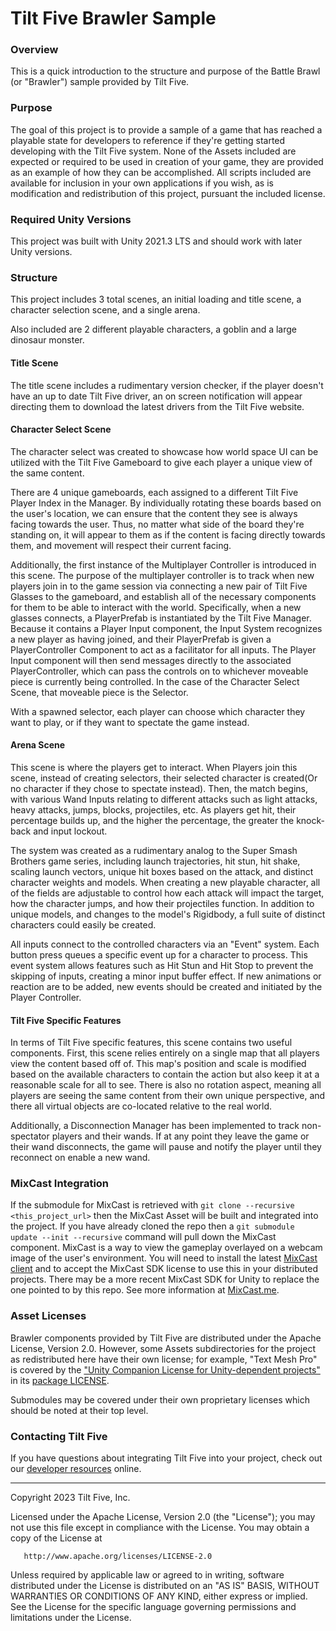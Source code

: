 # Tilt Five Brawler Sample

### Overview

This is a quick introduction to the structure and purpose of the Battle Brawl (or "Brawler") sample provided by Tilt Five.

### Purpose

The goal of this project is to provide a sample of a game that has reached a playable state for developers to reference if they're getting started developing with the Tilt Five system. None of the Assets included are expected or required to be used in creation of your game, they are provided as an example of how they can be accomplished. All scripts included are available for inclusion in your own applications if you wish, as is modification and redistribution of this project, pursuant the included license.

### Required Unity Versions

This project was built with Unity 2021.3 LTS and should work with later Unity versions.

### Structure

This project includes 3 total scenes, an initial loading and title scene, a character selection scene, and a single arena. 

Also included are 2 different playable characters, a goblin and a large dinosaur monster.

#### Title Scene
The title scene includes a rudimentary version checker, if the player doesn't have an up to date Tilt Five driver, an on screen notification will appear directing them to download the latest drivers from the Tilt Five website.

#### Character Select Scene
The character select was created to showcase how world space UI can be utilized with the Tilt Five Gameboard to give each player a unique view of the same content. 

There are 4 unique gameboards, each assigned to a different Tilt Five Player Index in the Manager. By individually rotating these boards based on the user's location, we can ensure that the content they see is always facing towards the user. Thus, no matter what side of the board they're standing on, it will appear to them as if the content is facing directly towards them, and movement will respect their current facing.

Additionally, the first instance of the Multiplayer Controller is introduced in this scene. The purpose of the multiplayer controller is to track when new players join in to the game session via connecting a new pair of Tilt Five Glasses to the gameboard, and establish all of the necessary components for them to be able to interact with the world. Specifically, when a new glasses connects, a PlayerPrefab is instantiated by the Tilt Five Manager. Because it contains a Player Input component, the Input System recognizes a new player as having joined, and their PlayerPrefab is given a PlayerController Component to act as a facilitator for all inputs. The Player Input component will then send messages directly to the associated PlayerController, which can pass the controls on to whichever moveable piece is currently being controlled. In the case of the Character Select Scene, that moveable piece is the Selector. 

With a spawned selector, each player can choose which character they want to play, or if they want to spectate the game instead. 

#### Arena Scene

This scene is where the players get to interact. When Players join this scene, instead of creating selectors, their selected character is created(Or no character if they chose to spectate instead). Then, the match begins, with various Wand Inputs relating to different attacks such as light attacks, heavy attacks, jumps, blocks, projectiles, etc. As players get hit, their percentage builds up, and the higher the percentage, the greater the knock-back and input lockout.

The system was created as a rudimentary analog to the Super Smash Brothers game series, including launch trajectories, hit stun, hit shake, scaling launch vectors, unique hit boxes based on the attack, and distinct character weights and models. When creating a new playable character, all of the fields are adjustable to control how each attack will impact the target, how the character jumps, and how their projectiles function. In addition to unique models, and changes to the model's Rigidbody, a full suite of distinct characters could easily be created. 

All inputs connect to the controlled characters via an "Event" system. Each button press queues a specific event up for a character to process. This event system allows features such as Hit Stun and Hit Stop to prevent the skipping of inputs, creating a minor input buffer effect. If new animations or reaction are to be added, new events should be created and initiated by the Player Controller.

#### Tilt Five Specific Features

In terms of Tilt Five specific features, this scene contains two useful components. First, this scene relies entirely on a single map that all players view the content based off of. This map's position and scale is modified based on the available characters to contain the action but also keep it at a reasonable scale for all to see. There is also no rotation aspect, meaning all players are seeing the same content from their own unique perspective, and there all virtual objects are co-located relative to the real world.

Additionally, a Disconnection Manager has been implemented to track non-spectator players and their wands. If at any point they leave the game or their wand disconnects, the game will pause and notify the player until they reconnect on enable a new wand.

### MixCast Integration

If the submodule for MixCast is retrieved with `git clone --recursive <this_project_url>` then the MixCast Asset will be built and integrated into the project. If you have already cloned the repo then a `git submodule update --init --recursive` command will pull down the MixCast component. MixCast is a way to view the gameplay overlayed on a webcam image of the user's environment. You will need to install the latest [MixCast client](https://mixcast.me/download) and to accept the MixCast SDK license to use this in your distributed projects. There may be a more recent MixCast SDK for Unity to replace the one pointed to by this repo. See more information at [MixCast.me](https://mixcast.me/).

### Asset Licenses

Brawler components provided by Tilt Five are distributed under the Apache License, Version 2.0. However, some Assets subdirectories for the project as redistributed here have their own license; for example, "Text Mesh Pro" is covered by the ["Unity Companion License for Unity-dependent projects"](https://unity.com/legal/licenses/unity-companion-license) in its [package LICENSE](https://docs.unity3d.com/Packages/com.unity.textmeshpro@3.0/license/LICENSE.html). 

Submodules may be covered under their own proprietary licenses which should be noted at their top level.

### Contacting Tilt Five

If you have questions about integrating Tilt Five into your project, check out our [developer resources](https://www.tiltfive.com/make/home) online.

---

   Copyright 2023 Tilt Five, Inc.

   Licensed under the Apache License, Version 2.0 (the "License");
   you may not use this file except in compliance with the License.
   You may obtain a copy of the License at

       http://www.apache.org/licenses/LICENSE-2.0

   Unless required by applicable law or agreed to in writing, software
   distributed under the License is distributed on an "AS IS" BASIS,
   WITHOUT WARRANTIES OR CONDITIONS OF ANY KIND, either express or implied.
   See the License for the specific language governing permissions and
   limitations under the License.

